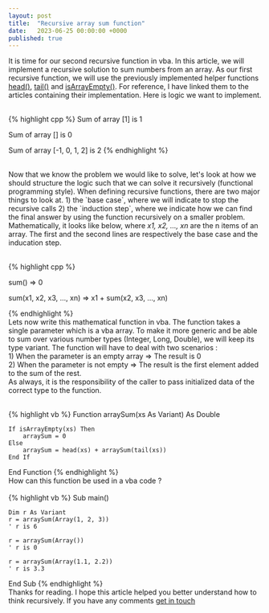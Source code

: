 ```yaml
---
layout: post
title:  "Recursive array sum function"
date:   2023-06-25 00:00:00 +0000
published: true
---
```

It is time for our second recursive function in vba. In this article, we will implement a recursive solution to sum numbers from an array. As our first recursive function, we will use the previously implemented helper functions  <a href="http://localhost:4000/2023/05/29/function-head-over-a-vba-array.html">head()</a>, <a href="http://localhost:4000/2023/06/05/function-tail-over-a-vba-array.html">tail()</a> and <a href="http://localhost:4000/2023/06/19/first-recursive-function-in-vba.html">isArrayEmpty()</a>. For reference, I have linked them to the articles containing their implementation. Here is logic we want to implement.
<br/><br/>

{% highlight cpp %}
Sum of array [1] is 1

Sum of array [] is 0

Sum of array [-1, 0, 1, 2] is 2
{% endhighlight %}

<br/>
Now that we know the problem we would like to solve, let's look at how we should structure the logic such that we can solve it recursively (functional programming style). When defining recursive functions, there are two major things to look at. 1) the `base case`, where we will indicate to stop the recursive calls 2) the `induction step`, where we indicate how we can find the final answer by using the function recursively on a smaller problem. Mathematically, it looks like below, where <i>x1, x2, ..., xn</i> are the n items of an array. The first and the second lines are respectively the base case and the inducation step.
<br/><br/>

{% highlight cpp %}

sum() => 0

sum(x1, x2, x3, ..., xn) => x1 + sum(x2, x3, ..., xn)

{% endhighlight %}
<br/>
Lets now write this mathematical function in vba. The function takes a single parameter which is a vba array. To make it more generic and be able to sum over various number types (Integer, Long, Double), we will keep its type variant. The function will have to deal with two scenarios : <br/>1) When the parameter is an empty array => The result is 0<br/>2) When the parameter is not empty => The result is the first element added to the sum of the rest.<br/>
As always, it is the responsibility of the caller to pass initialized data of the correct type to the function.
<br/><br/>

{% highlight vb %}
Function arraySum(xs As Variant) As Double

    If isArrayEmpty(xs) Then
        arraySum = 0
    Else
        arraySum = head(xs) + arraySum(tail(xs))
    End If

End Function
{% endhighlight %}
<br/>
How can this function be used in a vba code ?
<br/><br/>
{% highlight vb %}
Sub main()

    Dim r As Variant
    r = arraySum(Array(1, 2, 3))
    ' r is 6

    r = arraySum(Array())
    ' r is 0

    r = arraySum(Array(1.1, 2.2))
    ' r is 3.3

End Sub
{% endhighlight %}
<br/>
Thanks for reading. I hope this article helped you better understand how to think recursively. If you have any comments <a href="mailto:hello@assadnavi.ch">get in touch</a>